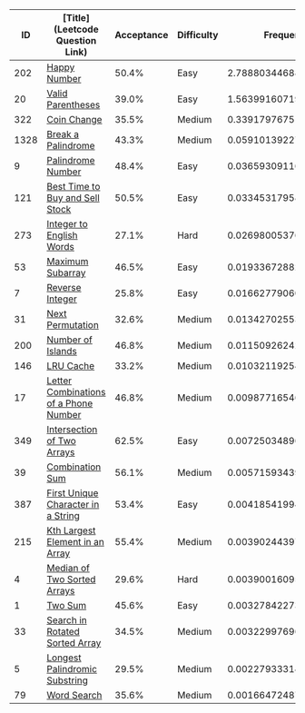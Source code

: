 |ID|[Title](Leetcode Question Link)|Acceptance|Difficulty|Frequency|
|----|-----|----|---|---|
|202|[Happy Number]( https://leetcode.com/problems/happy-number)|50.4%|Easy|2.788803446881718|
|20|[Valid Parentheses]( https://leetcode.com/problems/valid-parentheses)|39.0%|Easy|1.5639916071962492|
|322|[Coin Change]( https://leetcode.com/problems/coin-change)|35.5%|Medium|0.3391797675107801|
|1328|[Break a Palindrome]( https://leetcode.com/problems/break-a-palindrome)|43.3%|Medium|0.05910139227591337|
|9|[Palindrome Number]( https://leetcode.com/problems/palindrome-number)|48.4%|Easy|0.03659309116122965|
|121|[Best Time to Buy and Sell Stock]( https://leetcode.com/problems/best-time-to-buy-and-sell-stock)|50.5%|Easy|0.033453179586686504|
|273|[Integer to English Words]( https://leetcode.com/problems/integer-to-english-words)|27.1%|Hard|0.026980053764546055|
|53|[Maximum Subarray]( https://leetcode.com/problems/maximum-subarray)|46.5%|Easy|0.019336728821707075|
|7|[Reverse Integer]( https://leetcode.com/problems/reverse-integer)|25.8%|Easy|0.016627790608488954|
|31|[Next Permutation]( https://leetcode.com/problems/next-permutation)|32.6%|Medium|0.013427025530888667|
|200|[Number of Islands]( https://leetcode.com/problems/number-of-islands)|46.8%|Medium|0.011509262420590827|
|146|[LRU Cache]( https://leetcode.com/problems/lru-cache)|33.2%|Medium|0.010321192540274932|
|17|[Letter Combinations of a Phone Number]( https://leetcode.com/problems/letter-combinations-of-a-phone-number)|46.8%|Medium|0.00987716546167603|
|349|[Intersection of Two Arrays]( https://leetcode.com/problems/intersection-of-two-arrays)|62.5%|Easy|0.00725034896230682|
|39|[Combination Sum]( https://leetcode.com/problems/combination-sum)|56.1%|Medium|0.005715934396440999|
|387|[First Unique Character in a String]( https://leetcode.com/problems/first-unique-character-in-a-string)|53.4%|Easy|0.00418541994270691|
|215|[Kth Largest Element in an Array]( https://leetcode.com/problems/kth-largest-element-in-an-array)|55.4%|Medium|0.003902443976931749|
|4|[Median of Two Sorted Arrays]( https://leetcode.com/problems/median-of-two-sorted-arrays)|29.6%|Hard|0.003900160950094767|
|1|[Two Sum]( https://leetcode.com/problems/two-sum)|45.6%|Easy|0.003278422738041615|
|33|[Search in Rotated Sorted Array]( https://leetcode.com/problems/search-in-rotated-sorted-array)|34.5%|Medium|0.003229976968332634|
|5|[Longest Palindromic Substring]( https://leetcode.com/problems/longest-palindromic-substring)|29.5%|Medium|0.002279333142507479|
|79|[Word Search]( https://leetcode.com/problems/word-search)|35.6%|Medium|0.0016647248725526849|

